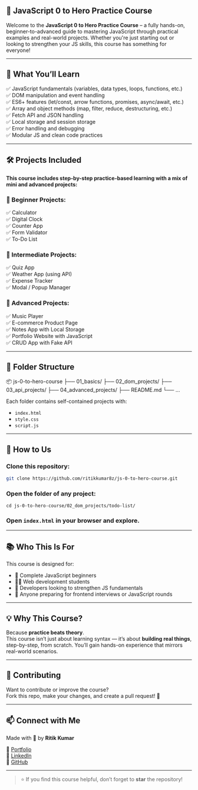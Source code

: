    ## 🧠 JavaScript 0 to Hero Practice Course

Welcome to the **JavaScript 0 to Hero Practice Course** – a fully hands-on, beginner-to-advanced guide to mastering JavaScript through practical examples and real-world projects. Whether you're just starting out or looking to strengthen your JS skills, this course has something for everyone!

---
   
## 🚀 What You’ll Learn   

✅ JavaScript fundamentals (variables, data types, loops, functions, etc.)    
✅ DOM manipulation and event handling  
✅ ES6+ features (let/const, arrow functions, promises, async/await, etc.)  
✅ Array and object methods (map, filter, reduce, destructuring, etc.)  
✅ Fetch API and JSON handling   
✅ Local storage and session storage  
✅ Error handling and debugging   
✅ Modular JS and clean code practices   

---


## 🛠 Projects Included

#### This course includes step-by-step **practice-based learning** with a mix of mini and advanced projects:

### 🔰 Beginner Projects:
✅ Calculator  
✅ Digital Clock  
✅ Counter App  
✅ Form Validator  
✅ To-Do List  

### 🧩 Intermediate Projects:
✅ Quiz App  
✅ Weather App (using API)  
✅ Expense Tracker  
✅ Modal / Popup Manager  

### 🚀 Advanced Projects:
✅ Music Player  
✅ E-commerce Product Page  
✅ Notes App with Local Storage  
✅ Portfolio Website with JavaScript  
✅ CRUD App with Fake API  

---

## 📁 Folder Structure

📦 js-0-to-hero-course
├── 01_basics/
├── 02_dom_projects/
├── 03_api_projects/
├── 04_advanced_projects/
├── README.md
└── ...



Each folder contains self-contained projects with:
- `index.html`  
- `style.css`  
- `script.js`

---

## 🔧 How to Us


### Clone this repository:
```bash
git clone https://github.com/ritikkumar8z/js-0-to-hero-course.git
```


### Open the folder of any project:
```
cd js-0-to-hero-course/02_dom_projects/todo-list/
```


### Open `index.html` in your browser and explore.

---

## 📚 Who This Is For

This course is designed for:

- 👶 Complete JavaScript beginners  
- 👨‍💻 Web development students  
- 💪 Developers looking to strengthen JS fundamentals  
- 🧠 Anyone preparing for frontend interviews or JavaScript rounds  

---

## 💡 Why This Course?

Because **practice beats theory**.  
This course isn’t just about learning syntax — it’s about **building real things**, step-by-step, from scratch. You’ll gain hands-on experience that mirrors real-world scenarios.

---

## 🙌 Contributing

Want to contribute or improve the course?  
Fork this repo, make your changes, and create a pull request! 🚀

---  

## 📫 Connect with Me

Made with 💙 by **Ritik Kumar**  

🔗 [Portfolio](https://ritikkumar8z.web.app)  
🔗 [LinkedIn](https://www.linkedin.com/in/ritikkumar8z)   
🔗 [GitHub](https://github.com/ritikkumar8z)  

---

> ⭐ If you find this course helpful, don’t forget to **star** the repository!
